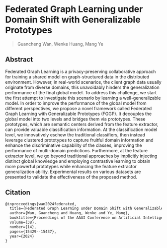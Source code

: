 # Federated Graph Learning under Domain Shift with Generalizable Prototypes

>Guancheng Wan, Wenke Huang, Mang Ye

## Abstract
Federated Graph Learning is a privacy-preserving collaborative approach for training a shared model on graph-structured data in the distributed environment. However, in real-world scenarios, the client graph data usually originate from diverse domains, this unavoidably hinders the generalization performance of the final global model. To address this challenge, we start the first attempt to investigate this scenario by learning a well-generalizable model. In order to improve the performance of the global model from different perspectives, we propose a novel framework called Federated Graph Learning with Generalizable Prototypes (FGGP). It decouples the global model into two levels and bridges them via prototypes.  These prototypes, which are semantic centers derived from the feature extractor, can provide valuable classification information. At the classification model level, we innovatively eschew the traditional classifiers, then instead leverage clustered prototypes to capture fruitful domain information and enhance the discriminative capability of the classes, improving the performance of multi-domain predictions. Furthermore, at the feature extractor level, we go beyond traditional approaches by implicitly injecting distinct global knowledge and employing contrastive learning to obtain more powerful prototypes while enhancing the feature extractor generalization ability. Experimental results on various datasets are presented to validate the effectiveness of the proposed method.


## Citation

``` latex
@inproceedings{wan2024federated,
  title={Federated Graph Learning under Domain Shift with Generalizable Prototypes},
  author={Wan, Guancheng and Huang, Wenke and Ye, Mang},
  booktitle={Proceedings of the AAAI Conference on Artificial Intelligence},
  volume={38},
  number={14},
  pages={15429--15437},
  year={2024}
}
```
